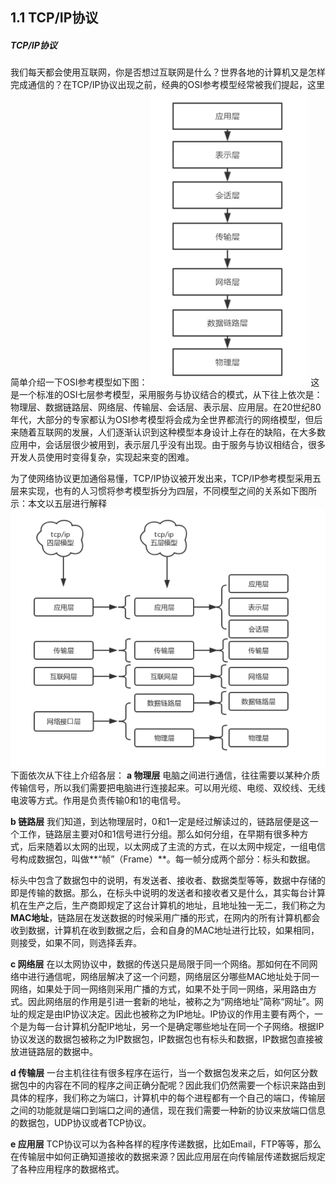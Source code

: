 ## 1.1 TCP/IP协议
##### TCP/IP协议
我们每天都会使用互联网，你是否想过互联网是什么？世界各地的计算机又是怎样完成通信的？在TCP/IP协议出现之前，经典的OSI参考模型经常被我们提起，这里简单介绍一下OSI参考模型如下图：
![](../img/1562025544822-970c1725-e236-4470-90cb-f8dfceac05ca.png)
这是一个标准的OSI七层参考模型，采用服务与协议结合的模式，从下往上依次是：物理层、数据链路层、网络层、传输层、会话层、表示层、应用层。在20世纪80年代，大部分的专家都认为OSI参考模型将会成为全世界都流行的网络模型，但后来随着互联网的发展，人们逐渐认识到这种模型本身设计上存在的缺陷，在大多数应用中，会话层很少被用到，表示层几乎没有出现。由于服务与协议相结合，很多开发人员使用时变得复杂，实现起来变的困难。

为了使网络协议更加通俗易懂，TCP/IP协议被开发出来，TCP/IP参考模型采用五层来实现，也有的人习惯将参考模型拆分为四层，不同模型之间的关系如下图所示：本文以五层进行解释
![image.png](../img/1562109717434-00e0800f-f583-4f6d-92ae-38fdbe6a4c26.png#align=left&display=inline&height=494&name=image.png&originHeight=618&originWidth=756&size=75119&status=done&style=none&width=604.8)
下面依次从下往上介绍各层：
**a 物理层**
电脑之间进行通信，往往需要以某种介质传输信号，所以我们需要把电脑进行连接起来。可以用光缆、电缆、双绞线、无线电波等方式。作用是负责传输0和1的电信号。

**b 链路层**
我们知道，到达物理层时，0和1一定是经过解读过的，链路层便是这一个工作，链路层主要对0和1信号进行分组。那么如何分组，在早期有很多种方式，后来随着以太网的出现，以太网成了主流的方式，在以太网中规定，一组电信号构成数据包，叫做**“帧”（Frame）**。每一帧分成两个部分：标头和数据。

标头中包含了数据包中的说明，有发送者、接收者、数据类型等等，数据中存储的即是传输的数据。那么，在标头中说明的发送者和接收者又是什么，其实每台计算机在生产之后，生产商即规定了这台计算机的地址，且地址独一无二，我们称之为**MAC地址**，链路层在发送数据的时候采用广播的形式，在网内的所有计算机都会收到数据，计算机在收到数据之后，会和自身的MAC地址进行比较，如果相同，则接受，如果不同，则选择丢弃。

**c 网络层**
在以太网协议中，数据的传送只是局限于同一个网络。那如何在不同网络中进行通信呢，网络层解决了这一个问题，网络层区分哪些MAC地址处于同一网络，如果处于同一网络则采用广播的方式，如果不处于同一网络，采用路由方式。因此网络层的作用是引进一套新的地址，被称之为“网络地址”简称“网址”。网址的规定是由IP协议决定。因此也被称之为IP地址。IP协议的作用主要有两个，一个是为每一台计算机分配IP地址，另一个是确定哪些地址在同一个子网络。根据IP协议发送的数据包被称之为IP数据包，IP数据包也有标头和数据，IP数据包直接被放进链路层的数据中。

**d 传输层**
一台主机往往有很多程序在运行，当一个数据包发来之后，如何区分数据包中的内容在不同的程序之间正确分配呢？因此我们仍然需要一个标识来路由到具体的程序，我们称之为端口，计算机中的每个进程都有一个自己的端口，传输层之间的功能就是端口到端口之间的通信，现在我们需要一种新的协议来放端口信息的数据包，UDP协议或者TCP协议。

**e 应用层**
TCP协议可以为各种各样的程序传递数据，比如Email，FTP等等，那么在传输层中如何正确知道接收的数据来源？因此应用层在向传输层传递数据后规定了各种应用程序的数据格式。
